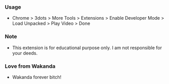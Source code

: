 ### Usage
- Chrome > 3dots > More Tools > Extensions > Enable Developer Mode > Load Unpacked > Play Video > Done

### Note
- This extension is for educational purpose only. I am not responsible for your deeds.

### Love from Wakanda
- Wakanda forever bitch!